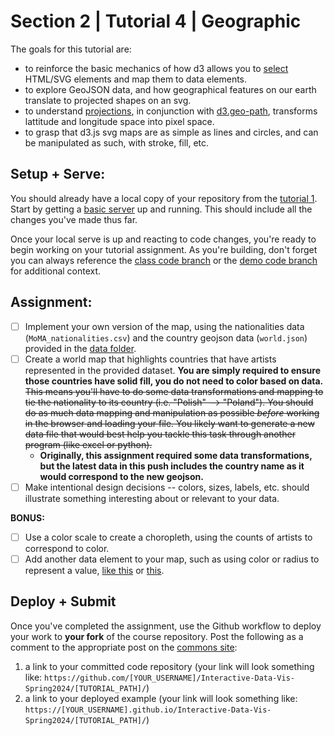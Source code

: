# Section 2 | Tutorial 4 | Geographic

The goals for this tutorial are:

- to reinforce the basic mechanics of how d3 allows you to [select](https://github.com/d3/d3-selection) HTML/SVG elements and map them to data elements.
- to explore GeoJSON data, and how geographical features on our earth translate to projected shapes on an svg.
- to understand [projections](https://github.com/d3/d3-geo#projections), in conjunction with [d3.geo-path](https://github.com/d3/d3-geo#geoPath), transforms lattitude and longitude space into pixel space.
- to grasp that d3.js svg maps are as simple as lines and circles, and can be manipulated as such, with stroke, fill, etc.

## Setup + Serve:

You should already have a local copy of your repository from the [tutorial 1](../1_1_getting_started/README.md). Start by getting a [basic server](../1_1_getting_started/3_BASIC_SERVER.md) up and running. This should include all the changes you've made thus far.

Once your local serve is up and reacting to code changes, you're ready to begin working on your tutorial assignment.
As you're building, don't forget you can always reference the [class code branch](https://github.com/InteractiveDataVis/Interactive-Data-Vis-Spring2024/tree/class/) or the [demo code branch](https://github.com/InteractiveDataVis/Interactive-Data-Vis-Spring2024/tree/demo/) for additional context.

## Assignment:

- [ ] Implement your own version of the map, using the nationalities data (`MoMA_nationalities.csv`) and the country geojson data (`world.json`) provided in the [data folder](../data/). 
- [ ] Create a world map that highlights countries that have artists represented in the provided dataset. **You are simply required to ensure those countries have solid fill, you do not need to color based on data.** ~~This means you'll have to do some data transformations and mapping to tie the nationality to its country (i.e. "Polish" --> "Poland"). You should do as much data mapping and manipulation as possible _before_ working in the browser and loading your file. You likely want to generate a new data file that would best help you tackle this task through another program (like excel or python).~~ 
  * **Originally, this assignment required some data transformations, but the latest data in this push includes the country name as it would correspond to the new geojson.**
- [ ] Make intentional design decisions -- colors, sizes, labels, etc. should illustrate something interesting about or relevant to your data.

**BONUS:**

- [ ] Use a color scale to create a choropleth, using the counts of artists to correspond to color. 
- [ ] Add another data element to your map, such as using color or radius to represent a value, [like this](https://observablehq.com/@d3/bubble-map) or [this](https://observablehq.com/@d3/non-contiguous-cartogram?collection=@d3/d3-geo).

## Deploy + Submit

Once you've completed the assignment, use the Github workflow to deploy your work to **your fork** of the course repository. Post the following as a comment to the appropriate post on the [commons site](https://data73200Spring2024.commons.gc.cuny.edu/):
1. a link to your committed code repository (your link will look something like: `https://github.com/[YOUR_USERNAME]/Interactive-Data-Vis-Spring2024/[TUTORIAL_PATH]/`)
2. a link to your deployed example (your link will look something like: `https://[YOUR_USERNAME].github.io/Interactive-Data-Vis-Spring2024/[TUTORIAL_PATH]/`)


